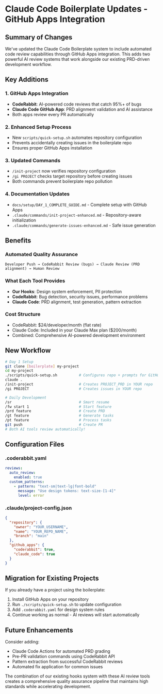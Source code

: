 # Claude Code Boilerplate Updates - GitHub Apps Integration

## Summary of Changes

We've updated the Claude Code Boilerplate system to include automated code review capabilities through GitHub Apps integration. This adds two powerful AI review systems that work alongside our existing PRD-driven development workflow.

## Key Additions

### 1. GitHub Apps Integration
- **CodeRabbit**: AI-powered code reviews that catch 95%+ of bugs
- **Claude Code GitHub App**: PRD alignment validation and AI assistance
- Both apps review every PR automatically

### 2. Enhanced Setup Process
- New `scripts/quick-setup.sh` automates repository configuration
- Prevents accidentally creating issues in the boilerplate repo
- Ensures proper GitHub Apps installation

### 3. Updated Commands
- `/init-project` now verifies repository configuration
- `/gi PROJECT` checks target repository before creating issues
- Both commands prevent boilerplate repo pollution

### 4. Documentation Updates
- `docs/setup/DAY_1_COMPLETE_GUIDE.md` - Complete setup with GitHub Apps
- `.claude/commands/init-project-enhanced.md` - Repository-aware initialization
- `.claude/commands/generate-issues-enhanced.md` - Safe issue generation

## Benefits

### Automated Quality Assurance
```
Developer Push → CodeRabbit Review (bugs) → Claude Review (PRD alignment) → Human Review
```

### What Each Tool Provides
- **Our Hooks**: Design system enforcement, PII protection
- **CodeRabbit**: Bug detection, security issues, performance problems
- **Claude Code**: PRD alignment, test generation, pattern extraction

### Cost Structure
- CodeRabbit: $24/developer/month (flat rate)
- Claude Code: Included in your Claude Max plan ($200/month)
- Combined: Comprehensive AI-powered development environment

## New Workflow

```bash
# Day 1 Setup
git clone [boilerplate] my-project
cd my-project
./scripts/quick-setup.sh          # Configures repo + prompts for GitHub Apps
claude .
/init-project                     # Creates PROJECT_PRD in YOUR repo
/gi PROJECT                       # Creates issues in YOUR repo

# Daily Development
/sr                               # Smart resume
/fw start 1                       # Start feature
/prd feature                      # Create PRD
/gt feature                       # Generate tasks
/pt feature                       # Process tasks
git push                          # Create PR
# Both AI tools review automatically!
```

## Configuration Files

### .coderabbit.yaml
```yaml
reviews:
  auto_review:
    enabled: true
  custom_patterns:
    - pattern: "text-sm|text-lg|font-bold"
      message: "Use design tokens: text-size-[1-4]"
      level: error
```

### .claude/project-config.json
```json
{
  "repository": {
    "owner": "YOUR_USERNAME",
    "name": "YOUR_REPO_NAME",
    "branch": "main"
  },
  "github_apps": {
    "coderabbit": true,
    "claude_code": true
  }
}
```

## Migration for Existing Projects

If you already have a project using the boilerplate:

1. Install GitHub Apps on your repository
2. Run `./scripts/quick-setup.sh` to update configuration
3. Add `.coderabbit.yaml` for design system rules
4. Continue working as normal - AI reviews will start automatically

## Future Enhancements

Consider adding:
- Claude Code Actions for automated PRD grading
- Pre-PR validation commands using CodeRabbit API
- Pattern extraction from successful CodeRabbit reviews
- Automated fix application for common issues

The combination of our existing hooks system with these AI review tools creates a comprehensive quality assurance pipeline that maintains high standards while accelerating development.
